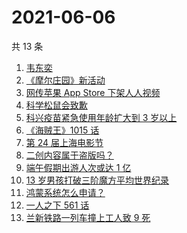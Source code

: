 # 2021-06-06

共 13 条

<!-- BEGIN -->
<!-- 最后更新时间 Sun Jun 06 2021 14:03:41 GMT+0800 (China Standard Time) -->

1. [韦东奕](https://www.zhihu.com/search?q=韦东奕)
2. [《摩尔庄园》新活动](https://www.zhihu.com/search?q=摩尔庄园)
3. [网传苹果 App Store 下架人人视频](https://www.zhihu.com/search?q=人人视频)
4. [科学松鼠会致歉](https://www.zhihu.com/search?q=科学松鼠会)
5. [科兴疫苗紧急使用年龄扩大到 3 岁以上](https://www.zhihu.com/search?q=科兴疫苗)
6. [《海贼王》1015 话](https://www.zhihu.com/search?q=海贼王)
7. [第 24 届上海电影节](https://www.zhihu.com/search?q=上海电影节)
8. [二创内容属于盗版吗？](https://www.zhihu.com/search?q=二创)
9. [端午假期出游人次或达 1 亿](https://www.zhihu.com/search?q=端午假期)
10. [13 岁男孩打破三阶魔方平均世界纪录](https://www.zhihu.com/search?q=魔方速拧)
11. [鸿蒙系统怎么申请？](https://www.zhihu.com/search?q=鸿蒙系统怎么申请)
12. [一人之下 561 话](https://www.zhihu.com/search?q=一人之下)
13. [兰新铁路一列车撞上工人致 9 死](https://www.zhihu.com/search?q=兰新铁路)

<!-- END -->

